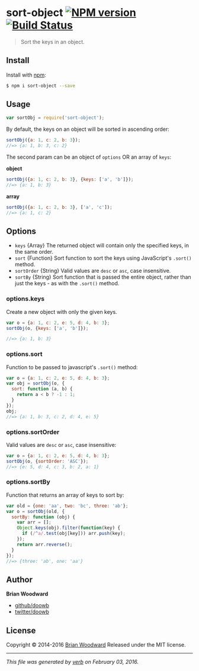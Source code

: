 # sort-object [![NPM version](https://img.shields.io/npm/v/sort-object.svg)](https://www.npmjs.com/package/sort-object) [![Build Status](https://img.shields.io/travis/doowb/sort-object.svg)](https://travis-ci.org/doowb/sort-object)

> Sort the keys in an object.

## Install

Install with [npm](https://www.npmjs.com/):

```sh
$ npm i sort-object --save
```

## Usage

```js
var sortObj = require('sort-object');
```

By default, the keys on an object will be sorted in ascending order:

```js
sortObj({a: 1, c: 2, b: 3});
//=> {a: 1, b: 3, c: 2}
```

The second param can be an object of `options` OR an array of `keys`:

**object**

```js
sortObj({a: 1, c: 2, b: 3}, {keys: ['a', 'b']});
//=> {a: 1, b: 3}
```

**array**

```js
sortObj({a: 1, c: 2, b: 3}, ['a', 'c']);
//=> {a: 1, c: 2}
```

## Options

* `keys` {Array} The returned object will contain only the specified keys, in the same order.
* `sort` {Function} Sort function to sort the keys using JavaScript's `.sort()` method.
* `sortOrder` {String} Valid values are `desc` or `asc`, case insensitive.
* `sortBy` {String} Sort function that is passed the entire object, rather than just the keys - as with the `.sort()` method.

### options.keys

Create a new object with only the given keys.

```js
var o = {a: 1, c: 2, e: 5, d: 4, b: 3};
sortObj(o, {keys: ['a', 'b']});

//=> {a: 1, b: 3}
```

### options.sort

Function to be passed to javascript's `.sort()` method:

```js
var o = {a: 1, c: 2, e: 5, d: 4, b: 3};
var obj = sortObj(o, {
  sort: function (a, b) {
    return a < b ? -1 : 1;
  }
});
obj;
//=> {a: 1, b: 3, c: 2, d: 4, e: 5}
```

### options.sortOrder

Valid values are `desc` or `asc`, case insensitive:

```js
var o = {a: 1, c: 2, e: 5, d: 4, b: 3};
sortObj(o, {sortOrder: 'ASC'});
//=> {e: 5, d: 4, c: 3, b: 2, a: 1}
```

### options.sortBy

Function that returns an array of keys to sort by:

```js
var old = {one: 'aa', two: 'bc', three: 'ab'};
var o = sortObj(old, {
  sortBy: function (obj) {
    var arr = [];
    Object.keys(obj).filter(function(key) {
      if (/^a/.test(obj[key])) arr.push(key);
    });
    return arr.reverse();
  }
});
//=> {three: 'ab', one: 'aa'}
```

## Author
**Brian Woodward**

+ [github/doowb](https://github.com/doowb)
+ [twitter/doowb](http://twitter.com/doowb)

## License
Copyright © 2014-2016 [Brian Woodward](https://github.com/doowb)
Released under the MIT license.

***

_This file was generated by [verb](https://github.com/verbose/verb) on February 03, 2016._
